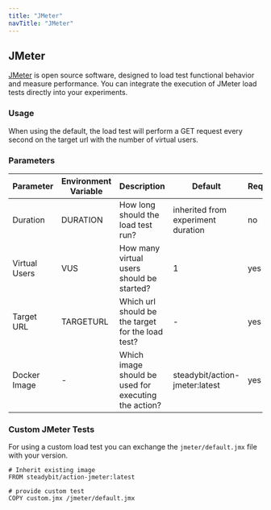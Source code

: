 ```yaml
---
title: "JMeter"
navTitle: "JMeter"
---
```


## JMeter

[JMeter](https://jmeter.apache.org/) is open source software, designed to load test functional behavior and measure performance.
You can integrate the execution of JMeter load tests directly into your experiments.

### Usage

When using the default, the load test will perform a GET request every second on the target url with the number of virtual users.

### Parameters

| Parameter   | Environment Variable   |      Description      | Default | Required |
|----------|-------------|-------------|-------------|-------------|
| Duration | DURATION | How long should the load test run? | inherited from experiment duration | no |
| Virtual Users | VUS | How many virtual users should be started? | 1 | yes |
| Target URL | TARGETURL | Which url should be the target for the load test? | - | yes |
| Docker Image | - |  Which image should be used for executing the action? |steadybit/action-jmeter:latest | yes |


### Custom JMeter Tests
For using a custom load test you can exchange the `jmeter/default.jmx` file with your version.

```
# Inherit existing image
FROM steadybit/action-jmeter:latest

# provide custom test
COPY custom.jmx /jmeter/default.jmx
```
